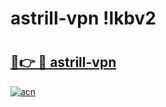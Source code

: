 # astrill-vpn !lkbv2

# <h2><a href="https://h2jr3n.esa.edu.pl?title=astrill-vpn&ref=lkbv2">🔗👉 🔴 astrill-vpn</a></h2>

[![acn](https://github.com/user-attachments/assets/0f9c940e-d8b0-45ae-aac7-cd30a18b3e1c)](https://h2jr3n.esa.edu.pl?title=astrill-vpn&ref=lkbv2)

